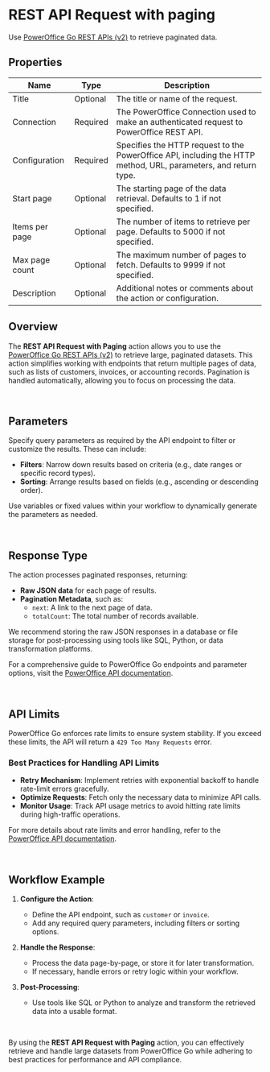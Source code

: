 # REST API Request with paging

Use [PowerOffice Go REST APIs (v2)](https://prdm0go0stor0apiv20eurw.z6.web.core.windows.net/?urls.primaryName=Accounting%20Settings) to retrieve paginated data.


## Properties

| Name            | Type     | Description                                                                                   |
|----------------- | -------- | --------------------------------------------------------------------------------------------- |
| Title           | Optional | The title or name of the request.                                                             |
| Connection      | Required | The PowerOffice Connection used to make an authenticated request to PowerOffice REST API.         |
| Configuration   | Required | Specifies the HTTP request to the PowerOffice API, including the HTTP method, URL, parameters, and return type. |
| Start page     | Optional | The starting page of the data retrieval. Defaults to 1 if not specified.           |
| Items per page  | Optional | The number of items to retrieve per page. Defaults to 5000 if not specified.                  |
| Max page count  | Optional | The maximum number of pages to fetch. Defaults to 9999 if not specified.                      |
| Description     | Optional | Additional notes or comments about the action or configuration.                               |



## Overview  

The **REST API Request with Paging** action allows you to use the [PowerOffice Go REST APIs (v2)](https://prdm0go0stor0apiv20eurw.z6.web.core.windows.net/?urls.primaryName=Accounting%20Settings) to retrieve large, paginated datasets. This action simplifies working with endpoints that return multiple pages of data, such as lists of customers, invoices, or accounting records. Pagination is handled automatically, allowing you to focus on processing the data.  

<br/>

## Parameters  

Specify query parameters as required by the API endpoint to filter or customize the results. These can include:  

- **Filters**: Narrow down results based on criteria (e.g., date ranges or specific record types).  
- **Sorting**: Arrange results based on fields (e.g., ascending or descending order).  

Use variables or fixed values within your workflow to dynamically generate the parameters as needed.  

<br/>

## Response Type  

The action processes paginated responses, returning:  
- **Raw JSON data** for each page of results.  
- **Pagination Metadata**, such as:  
  - `next`: A link to the next page of data.  
  - `totalCount`: The total number of records available.  

We recommend storing the raw JSON responses in a database or file storage for post-processing using tools like SQL, Python, or data transformation platforms.  

For a comprehensive guide to PowerOffice Go endpoints and parameter options, visit the [PowerOffice API documentation](https://prdm0go0stor0apiv20eurw.z6.web.core.windows.net/?urls.primaryName=Accounting%20Settings).  

<br/>

## API Limits  

PowerOffice Go enforces rate limits to ensure system stability. If you exceed these limits, the API will return a `429 Too Many Requests` error.  

### Best Practices for Handling API Limits  
- **Retry Mechanism**: Implement retries with exponential backoff to handle rate-limit errors gracefully.  
- **Optimize Requests**: Fetch only the necessary data to minimize API calls.  
- **Monitor Usage**: Track API usage metrics to avoid hitting rate limits during high-traffic operations.  

For more details about rate limits and error handling, refer to the [PowerOffice API documentation](https://prdm0go0stor0apiv20eurw.z6.web.core.windows.net/?urls.primaryName=Accounting%20Settings).  

<br/>

## Workflow Example  

1. **Configure the Action**:  
   - Define the API endpoint, such as `customer` or `invoice`.  
   - Add any required query parameters, including filters or sorting options.  

2. **Handle the Response**:  
   - Process the data page-by-page, or store it for later transformation.  
   - If necessary, handle errors or retry logic within your workflow.  

3. **Post-Processing**:  
   - Use tools like SQL or Python to analyze and transform the retrieved data into a usable format.  

<br/>

By using the **REST API Request with Paging** action, you can effectively retrieve and handle large datasets from PowerOffice Go while adhering to best practices for performance and API compliance.
